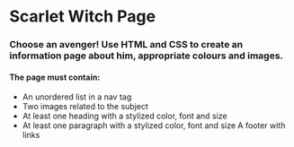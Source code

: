 # Scarlet Witch Page

### Choose an avenger! Use HTML and CSS to create an information page about him, appropriate colours and images.

#### The page must contain:
* An unordered list in a nav tag
* Two images related to the subject
* At least one heading with a stylized color, font and size
* At least one paragraph with a stylized color, font and size
 A footer with links
